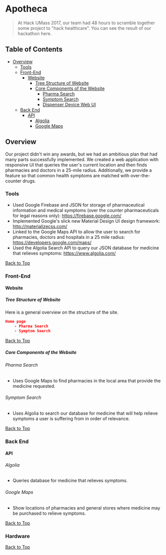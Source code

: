 # Apotheca

> At Hack UMass 2017, our team had 48 hours to scramble together some project to "hack healthcare". You can see the result of our hackathon here.

## Table of Contents

- [Overview](#overview)
  - [Tools](#tools)
  - [Front-End](#front-end)
    - [Website](#website)
      - [Tree Structure of Website](#tree-structure-of-website)
      - [Core Components of the Website](#core-components-of-the-website)
        - [Pharma Search](#pharma-search)
        - [Symptom Search](#symptom-search)
        - [Dispenser Device Web UI](#dispenser-device-web-ui)
  - [Back End](#back-end)
    - [API](#api)
        - [Algolia](#algolia)
        - [Google Maps](#google-maps)

## Overview

Our project didn't win any awards, but we had an ambitious plan that had many parts successfully implemented. We created a web application with responsive UI that queries the user's current location and then finds pharmacies and doctors in a 25-mile radius. Additionally, we provide a feature so that common health symptoms are matched with over-the-counter drugs.

### Tools

- Used Google Firebase and JSON for storage of pharmaceutical information and medical symptoms (over the counter pharmaceuticals for legal reasons only): https://firebase.google.com/
- Implemented Google's slick new Material Design UI design framework: http://materializecss.com/
- Linked to the Google Maps API to allow the user to search for pharmacies, doctors and hospitals in a 25 mile radius: https://developers.google.com/maps/
- Used the Algolia Search API to query our JSON database for medicine that relieves symptoms: https://www.algolia.com/


[Back to Top](#table-of-contents)

### Front-End

#### Website

##### Tree Structure of Website

Here is a general overview on the structure of the site.

```json
Home page
	- Pharma Search
	- Symptom Search
```

[Back to Top](#table-of-contents)

##### Core Components of the Website

###### Pharma Search

- Uses Google Maps to find pharmacies in the local area that provide the medicine requested.

###### Symptom Search

- Uses Algolia to search our database for medicine that will help relieve symptoms a user is suffering from in order of relevance.

[Back to Top](#table-of-contents)

### Back End

#### API

###### Algolia

- Queries database for medicine that relieves symptoms.

###### Google Maps

- Show locations of pharmacies and general stores where medicine may be purchased to relieve symptoms.

[Back to Top](#table-of-contents)

### Hardware

[Back to Top](#table-of-contents)
